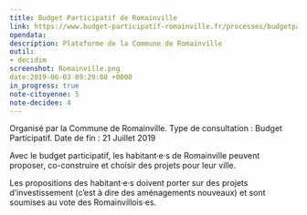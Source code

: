 ```yaml
---
title: Budget Participatif de Romainville
link: https://www.budget-participatif-romainville.fr/processes/budgetparticipatif2019
opendata: 
description: Plateforme de la Commune de Romainville
outil: 
- decidim
screenshot: Romainville.png
date:2019-06-03 09:29:08 +0000
in_progress: true
note-citoyenne: 5
note-decidee: 4
---
```


Organisé par la Commune de Romainville. Type de consultation : Budget Participatif.
Date de fin : 21 Juillet 2019 

Avec le budget participatif, les habitant·e·s de Romainville peuvent proposer, co-construire et choisir des projets pour leur ville.

Les propositions des habitant·e·s doivent porter sur des projets d’investissement (c’est à dire des aménagements nouveaux) et sont soumises au vote des Romainvillois·es.
